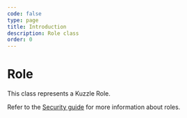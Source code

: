 ```yaml
---
code: false
type: page
title: Introduction
description: Role class
order: 0
---
```


# Role

This class represents a Kuzzle Role.

Refer to the [Security guide](/core/1/guide/guides/essentials/security/#defining-roles-default) for more information about roles.